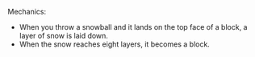 Mechanics:
- When you throw a snowball and it lands on the top face of a block, a layer of snow is laid down.
- When the snow reaches eight layers, it becomes a block.

